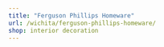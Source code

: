```yaml
---
title: "Ferguson Phillips Homeware"
url: /wichita/ferguson-phillips-homeware/
shop: interior decoration
---
```

